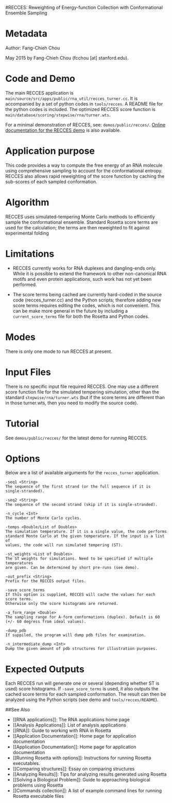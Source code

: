 #RECCES: Reweighting of Energy-function Collection with Conformational Ensemble Sampling

Metadata
========

Author: Fang-Chieh Chou

May 2015 by Fang-Chieh Chou (fcchou [at] stanford.edu).

Code and Demo
=============

The main RECCES application is `main/source/src/apps/public/rna_util/recces_turner.cc`. It is accompanied by a set of python codes in `tools/recces`. A  README file for the python codes is included. The optimized RECCES score function is `main/database/scoring/stepwise/rna/turner.wts`.

For a minimal demonstration of RECCES, see: `demos/public/recces/`. 
[Online documentation for the RECCES demo](https://www.rosettacommons.org/demos/latest/public/recces/README) is also available.

Application purpose
===================

This code provides a way to compute the free energy of an RNA molecule using
comprehensive sampling to account for the conformational entropy. RECCES also
allows rapid reweighting of the score function by caching the sub-scores of
each sampled conformation.

Algorithm
=========

RECCES uses simulated-tempering Monte Carlo methods to efficiently sample the
conformational ensemble. Standard Rosetta score terms are used for the
calculation; the terms are then reweighted to fit against experimental folding

Limitations
===========

-   RECCES currently works for RNA duplexes and dangling-ends only. While it
is possible to extend the framework to other non-canonical RNA motifs and even
protein applications, such work has not yet been performed.

-   The score terms being cached are currently hard-coded in the source code 
(recces_turner.cc) and the Python scripts; therefore adding new score terms 
requires editing the codes, which is not convenient. This can be make more 
general in the future by including a `current_score_terms` file for both the 
Rosetta and Python codes.

Modes
=====

There is only one mode to run RECCES at present.

Input Files
===========

There is no specific input file required RECCES. One may use a different score
function file for the simulated tempering simulation, other than the standard
`stepwise/rna/turner.wts` (but if the score terms are different than in those
turner.wts, then you need to modify the source code).

Tutorial
========

See `demos/public/recces/` for the latest demo for running RECCES.


Options
=======

Below are a list of available arguments for the `recces_turner` application.

```
-seq1 <String>
The sequence of the first strand (or the full sequence if it is single-stranded).

-seq2 <String>
The sequence of the second strand (skip if it is single-stranded).

-n_cycle <Int>
The number of Monte Carlo cycles.

-temps <Double/List of Doubles>
The simulation temperature. If it is a single value, the code performs
standard Monte Carlo at the given temperature. If the input is a list of
values, the code will run simulated tempering (ST).

-st_weights <List of Doubles>
The ST weights for simulations. Need to be specified if multiple temperatures
are given. Can be determined by short pre-runs (see demo).

-out_prefix <String>
Prefix for the RECCES output files.

-save_score_terms
If this option is supplied, RECCES will cache the values for each score terms.
Otherwise only the score histograms are returned.

-a_form_range <Double>
The sampling range for A-form conformations (duplex). Default is 60
(+/- 60 degress from ideal values).

-dump_pdb
If suppiled, the program will dump pdb files for examination.

-n_intermediate_dump <Int>
Dump the given amount of pdb structures for illustration purposes.
```

Expected Outputs
================

Each RECCES run will generate one or several (depending whether ST is used)
score histograms. If `-save_score_terms` is used, it also outputs the cached
score terms for each sampled conformation. The result can then be analyzed
using the Python scripts (see demo and `tools/recces/README`).


##See Also

* [[RNA applications]]: The RNA applications home page
* [[Analysis Applications]]: List of analysis applications
* [[RNA]]: Guide to working with RNA in Rosetta
* [[Application Documentation]]: Home page for application documentation
* [[Application Documentation]]: Home page for application documentation
* [[Running Rosetta with options]]: Instructions for running Rosetta executables.
* [[Comparing structures]]: Essay on comparing structures
* [[Analyzing Results]]: Tips for analyzing results generated using Rosetta
* [[Solving a Biological Problem]]: Guide to approaching biological problems using Rosetta
* [[Commands collection]]: A list of example command lines for running Rosetta executable files